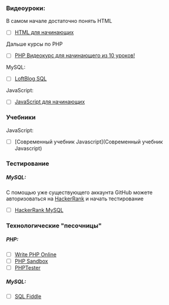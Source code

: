 ### Видеоуроки:
В самом начале достаточно понять HTML
- [ ] [HTML для начинающих](https://youtu.be/8mK5aY5YOCc)

Дальше курсы по PHP
- [ ] [PHP Видеокурс для начинающего из 10 уроков!](https://youtu.be/yy4uWmvDEAQ)

MySQL:
- [ ] [LoftBlog SQL](https://loftblog.ru/material/1-vvedenie/)

JavaScript:
- [ ] [JavaScript для начинающих](https://youtu.be/xgDtBQ-NxtA)

### Учебники
JavaScript:
- [ ] [Современный учебник Javascript](Современный учебник Javascript)

### Тестирование
##### MySQL:
С помощью уже существующего аккаунта GitHub можете авторизоваться на [HackerRank](https://www.hackerrank.com/login) и начать тестирование
- [ ] [HackerRank MySQL](https://www.hackerrank.com/domains/sql/select)

### Технологические "песочницы"
##### PHP:
- [ ] [Write PHP Online](http://www.writephponline.com/)
- [ ] [PHP Sandbox](http://sandbox.onlinephpfunctions.com/)
- [ ] [PHPTester](http://phptester.net/)

##### MySQL:
- [ ] [SQL Fiddle](http://sqlfiddle.com/)